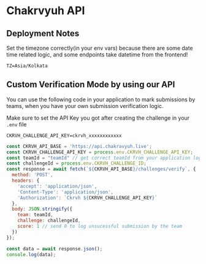 # Chakrvyuh API

## Deployment Notes

Set the timezone correctly(in your env vars) because there are some date time
related logic,
and some endpoints take datetime from the frontend!

```env
TZ=Asia/Kolkata
```

## Custom Verification Mode by using our API

You can use the following code in your application to mark submissions by teams,
when you have your own submission verification logic.

Make sure to set the API Key you got after creating the challenge in your
`.env` file

```shell
CKRVH_CHALLENGE_API_KEY=ckrvh_xxxxxxxxxxxx
```

```js
const CKRVH_API_BASE = 'https://api.chakravyuh.live';
const CKRVH_CHALLENGE_API_KEY = process.env.CKRVH_CHALLENGE_API_KEY;
const teamId = "teamId" // get correct teamId from your application logic
const challengeId = process.env.CKRVH_CHALLENGE_ID;
const response = await fetch(`${CKRVH_API_BASE}/challenges/verify`, {
  method: 'POST',
  headers: {
    'accept': 'application/json',
    'Content-Type': 'application/json',
    'Authorization': `Ckrvh ${CKRVH_CHALLENGE_API_KEY}`
  },
  body: JSON.stringify({
    team: teamId,
    challenge: challengeId,
    score: 1 // send 0 to log unsucessful submission by the team
  })
});

const data = await response.json();
console.log(data);
```
